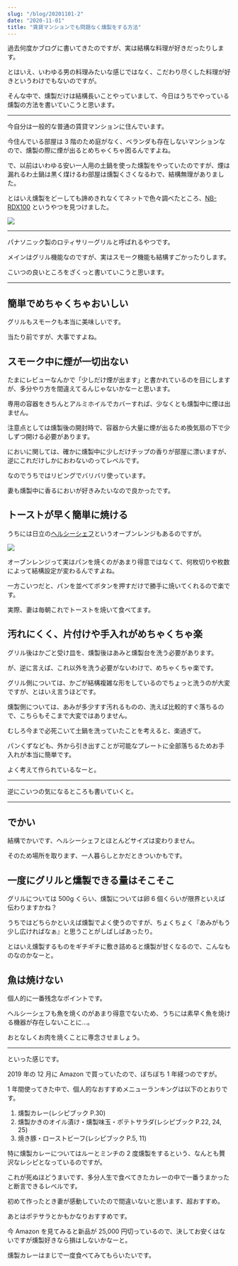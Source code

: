 ```yaml
---
slug: "/blog/20201101-2"
date: "2020-11-01"
title: "賃貸マンションでも問題なく燻製をする方法"
---
```


過去何度かブログに書いてきたのですが、実は結構な料理が好きだったりします。

とはいえ、いわゆる男の料理みたいな感じではなく、こだわり尽くした料理が好きというわけでもないのですが。

そんな中で、燻製だけは結構長いことやっていまして、今日はうちでやっている燻製の方法を書いていこうと思います。

---

今自分は一般的な普通の賃貸マンションに住んでいます。

今住んでいる部屋は 3 階のため庭がなく、ベランダも存在しないマンションなので、燻製の際に煙が出るとめちゃくちゃ困るんですよね。

で、以前はいわゆる安い一人用の土鍋を使った燻製をやっていたのですが、煙は漏れるわ土鍋は黒く煤けるわ部屋は燻製くさくなるわで、結構無理がありました。

とはいえ燻製をどーしても諦めきれなくてネットで色々調べたところ、[NB-RDX100](https://amzn.to/3oMTUUc) というやつを見つけました。

<a href="https://www.amazon.co.jp/%E3%83%91%E3%83%8A%E3%82%BD%E3%83%8B%E3%83%83%E3%82%AF-%E3%83%AD%E3%83%86%E3%82%A3%E3%82%B5%E3%83%AA%E3%83%BC%E3%82%B0%E3%83%AA%E3%83%AB-%E3%82%B9%E3%83%A2%E3%83%BC%E3%82%AF-%E3%83%96%E3%83%A9%E3%83%83%E3%82%AF-NB-RDX100-K/dp/B074H1F3KN/ref=as_li_ss_il?ie=UTF8&linkCode=li2&tag=piro09190c-22&linkId=6f19943edd68af4900e62eea805c0b26&language=ja_JP" target="_blank"><img border="0" src="//ws-fe.amazon-adsystem.com/widgets/q?_encoding=UTF8&ASIN=B074H1F3KN&Format=_SL160_&ID=AsinImage&MarketPlace=JP&ServiceVersion=20070822&WS=1&tag=piro09190c-22&language=ja_JP" ></a><img src="https://ir-jp.amazon-adsystem.com/e/ir?t=piro09190c-22&language=ja_JP&l=li2&o=9&a=B074H1F3KN" width="1" height="1" border="0" alt="" style="border: none !important;
  margin: 0 !important;" />

---

パナソニック製のロティサリーグリルと呼ばれるやつです。

メインはグリル機能なのですが、実はスモーク機能も結構すごかったりします。

こいつの良いところをざくっと書いていこうと思います。

---

## 簡単でめちゃくちゃおいしい

グリルもスモークも本当に美味しいです。

当たり前ですが、大事ですよね。

## スモーク中に煙が一切出ない

たまにレビューなんかで「少しだけ煙が出ます」と書かれているのを目にしますが、多分やり方を間違えてるんじゃないかなーと思います。

専用の容器をきちんとアルミホイルでカバーすれば、少なくとも燻製中に煙は出ません。

注意点としては燻製後の開封時で、容器から大量に煙が出るため換気扇の下で少しずつ開ける必要があります。

においに関しては、確かに燻製中に少しだけチップの香りが部屋に漂いますが、逆にこれだけしかにおわないのってレベルです。

なのでうちではリビングでバリバリ使っています。

妻も燻製中に香るにおいが好きみたいなので良かったです。

## トーストが早く簡単に焼ける

うちには日立の[ヘルシーシェフ](https://amzn.to/2JroNgT)というオーブンレンジもあるのですが。

<a href="https://www.amazon.co.jp/gp/product/B0721K5BDT/ref=as_li_ss_il?ie=UTF8&psc=1&linkCode=li2&tag=piro09190c-22&linkId=a9ea060ec1c3dd7271a931ae4ac128e4&language=ja_JP" target="_blank"><img border="0" src="//ws-fe.amazon-adsystem.com/widgets/q?_encoding=UTF8&ASIN=B0721K5BDT&Format=_SL160_&ID=AsinImage&MarketPlace=JP&ServiceVersion=20070822&WS=1&tag=piro09190c-22&language=ja_JP" ></a><img src="https://ir-jp.amazon-adsystem.com/e/ir?t=piro09190c-22&language=ja_JP&l=li2&o=9&a=B0721K5BDT" width="1" height="1" border="0" alt="" style="border: none !important;
  margin: 0 !important;" />

オーブンレンジって実はパンを焼くのがあまり得意ではなくて、何枚切りや枚数によって結構設定が変わるんですよね。

一方こいつだと、パンを並べてボタンを押すだけで勝手に焼いてくれるので楽です。

実際、妻は毎朝これでトーストを焼いて食べてます。

## 汚れにくく、片付けや手入れがめちゃくちゃ楽

グリル後はかごと受け皿を、燻製後はあみと燻製台を洗う必要があります。

が、逆に言えば、これ以外を洗う必要がないわけで、めちゃくちゃ楽です。

グリル側については、かごが結構複雑な形をしているのでちょっと洗うのが大変ですが、とはいえ言うほどです。

燻製側については、あみが多少すす汚れるものの、洗えば比較的すぐ落ちるので、こちらもそこまで大変ではありません。

むしろ今まで必死こいて土鍋を洗っていたことを考えると、楽過ぎて。

パンくずなども、外から引き出すことが可能なプレートに全部落ちるためお手入れが本当に簡単です。

よく考えて作られているなーと。

---

逆にこいつの気になるところも書いていくと。

---

## でかい

結構でかいです、ヘルシーシェフとほとんどサイズは変わりません。

そのため場所を取ります、一人暮らしとかだときついかもです。

## 一度にグリルと燻製できる量はそこそこ

グリルについては 500g くらい、燻製については卵 6 個くらいが限界といえば伝わりますかね？

うちではどちらかといえば燻製でよく使うのですが、ちょくちょく『あみがもう少し広ければなぁ』と思うことがしばしばあったり。

とはいえ燻製するものをギチギチに敷き詰めると燻製が甘くなるので、こんなものなのかなーと。

## 魚は焼けない

個人的に一番残念なポイントです。

ヘルシーシェフも魚を焼くのがあまり得意でないため、うちには素早く魚を焼ける機器が存在しないことに…。

おとなしくお肉を焼くことに専念させましょう。

---

といった感じです。

2019 年の 12 月に Amazon で買っていたので、ぼちぼち 1 年経つのですが。

1 年間使ってきた中で、個人的なおすすめメニューランキングは以下のとおりです。

1. 燻製カレー(レシピブック P.30)
2. 燻製かきのオイル漬け・燻製味玉・ポテトサラダ(レシピブック P.22, 24, 25)
3. 焼き豚・ローストビーフ(レシピブック P.5, 11)

特に燻製カレーについてはルーとミンチの 2 度燻製をするという、なんとも贅沢なレシピとなっているのですが。

これが死ぬほどうまいです、多分人生で食べてきたカレーの中で一番うまかったと断言できるレベルです。

初めて作ったとき妻が感動していたので間違いないと思います、超おすすめ。

あとはポテサラとかもかなりおすすめです。

今 Amazon を見てみると新品が 25,000 円切っているので、決してお安くはないですが燻製好きなら損はしないかなーと。

燻製カレーはまじで一度食べてみてもらいたいです。

